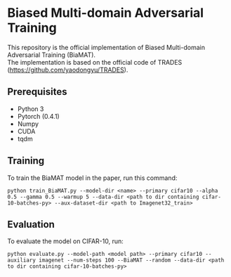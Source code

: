 # Biased Multi-domain Adversarial Training

This repository is the official implementation of Biased Multi-domain Adversarial Training (BiaMAT).  
The implementation is based on the official code of TRADES (https://github.com/yaodongyu/TRADES).

## Prerequisites

* Python 3
* Pytorch (0.4.1)
* Numpy
* CUDA
* tqdm

## Training

To train the BiaMAT model in the paper, run this command:

```train
python train_BiaMAT.py --model-dir <name> --primary cifar10 --alpha 0.5 --gamma 0.5 --warmup 5 --data-dir <path to dir containing cifar-10-batches-py> --aux-dataset-dir <path to Imagenet32_train>
```

## Evaluation

To evaluate the model on CIFAR-10, run:

```eval
python evaluate.py --model-path <model path> --primary cifar10 --auxiliary imagenet --num-steps 100 --BiaMAT --random --data-dir <path to dir containing cifar-10-batches-py>
```
